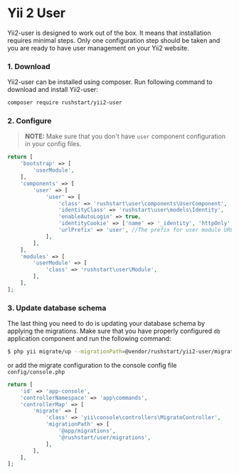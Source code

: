 Yii 2 User
=========

Yii2-user is designed to work out of the box. It means that installation requires
minimal steps. Only one configuration step should be taken and you are ready to
have user management on your Yii2 website.

### 1. Download

Yii2-user can be installed using composer. Run following command to download and
install Yii2-user:

```bash
composer require rushstart/yii2-user
```

### 2. Configure

> **NOTE:** Make sure that you don't have `user` component configuration in your config files.

```php
return [
    'bootstrap' => [
        'userModule',
    ],
    'components' => [
        'user' => [
            'user' => [
                'class' => 'rushstart\user\components\UserComponent',
                'identityClass' => 'rushstart\user\models\Identity',
                'enableAutoLogin' => true,
                'identityCookie' => ['name' => '_identity', 'httpOnly' => true],
                'urlPrefix' => 'user', //The prefix for user module URL.
            ],
        ],
    ],
    'modules' => [
        'userModule' => [
            'class' => 'rushstart\user\Module',
        ],
    ],
];

```

### 3. Update database schema

The last thing you need to do is updating your database schema by applying the
migrations. Make sure that you have properly configured `db` application component
and run the following command:

```bash
$ php yii migrate/up --migrationPath=@vendor/rushstart/yii2-user/migrations
```

or add the migrate configuration to the console config file `config/console.php`
```php
return [
    'id' => 'app-console',
    'controllerNamespace' => 'app\commands',
    'controllerMap' => [
        'migrate' => [
            'class' => 'yii\console\controllers\MigrateController',
            'migrationPath' => [
                '@app/migrations',
                '@rushstart/user/migrations',
            ],
        ],
    ],
];
```